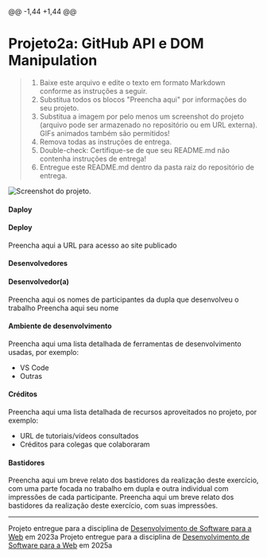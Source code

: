 @@ -1,44 +1,44 @@
 # Projeto2a: GitHub API e DOM Manipulation
 
 > 1. Baixe este arquivo e edite o texto em formato Markdown conforme as instruções a seguir.
 > 2. Substitua todos os blocos "Preencha aqui" por informações do seu projeto. 
 > 3. Substitua a imagem por pelo menos um screenshot do projeto (arquivo pode ser armazenado no repositório ou em URL externa). GIFs animados também são permitidos!
 > 4. Remova todas as instruções de entrega.
 > 5. Double-check: Certifique-se de que seu README.md não contenha instruções de entrega!
 > 6. Entregue este README.md dentro da pasta raiz do repositório de entrega. 
 
 ![Screenshot do projeto](https://mdswanson.com/static/chops-ux-step-4.png "Screenshot do projeto").
 
 
 #### Daploy
 #### Deploy
 
 Preencha aqui a URL para acesso ao site publicado
 
 
 #### Desenvolvedores
 #### Desenvolvedor(a)
 
 Preencha aqui os nomes de participantes da dupla que desenvolveu o trabalho
 Preencha aqui seu nome
 
 
 #### Ambiente de desenvolvimento
 
 Preencha aqui uma lista detalhada de ferramentas de desenvolvimento usadas, por exemplo:
 - VS Code
 - Outras
 
 #### Créditos
 
 Preencha aqui uma lista detalhada de recursos aproveitados no projeto, por exemplo:
 - URL de tutoriais/vídeos consultados
 - Créditos para colegas que colaboraram
 
 
 #### Bastidores
 
 
 Preencha aqui um breve relato dos bastidores da realização deste exercício, com uma parte focada no trabalho em dupla e outra individual com impressões de cada participante.
 Preencha aqui um breve relato dos bastidores da realização deste exercício, com suas impressões.
 
 
 
 ---
 Projeto entregue para a disciplina de [Desenvolvimento de Software para a Web](http://github.com/andreainfufsm/elc1090-2023a) em 2023a
 Projeto entregue para a disciplina de [Desenvolvimento de Software para a Web](http://github.com/andreainfufsm/elc1090-2025a) em 2025a
